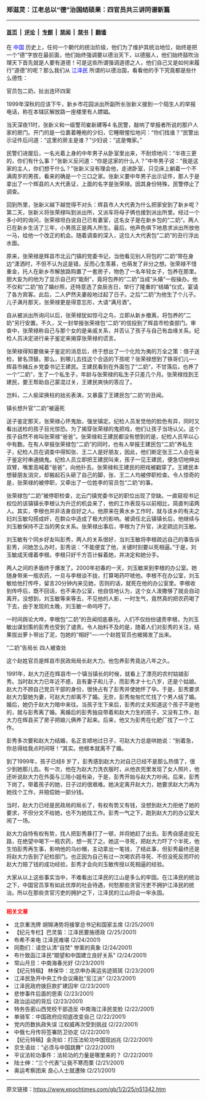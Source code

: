 ### 郑滋灵：江老总以“德”治国结硕果：四官员共三讲同谱新篇

---

#### [首页](../../../..?n51342) &nbsp;|&nbsp; [评论](../../../../../epoch-comment?n51342) &nbsp;|&nbsp; [专题](../../../../../epoch-special?n51342) &nbsp;|&nbsp; [禁闻](../../../../../epoch-news?n51342) &nbsp;|&nbsp; [禁书](../../../../../books?n51342) &nbsp;|&nbsp; [翻墙](https://github.com/gfw-breaker/nogfw/blob/master/README.md?n51342)


<div class="post_content" id="artbody" itemprop="articleBody">
 <!-- article content begin -->
 <p>
  在
  <ok href="http://www3.epochtimes.com/news/epochnews/main/2.html">
   <font color="blue">
    中国
   </font>
  </ok>
  历史上，任何一个朝代的统治阶级，他们为了维护其统治地位，始终是把一个“德”字放在最前面，他们始终强调要以德治天下，以德服人，他们始终鼓吹治理天下首先就是人要有道德！可是这些所谓强调道德之人，他们自己又是如何来履行“道德”的呢？那么我们从
  <ok href="http://www1.epochtimes.com/news/epochnews/news/Focus.asp?Focus_ID=801">
   <font color="blue">
    江泽民
   </font>
  </ok>
  所谓的以德治国，看看他的手下究竟都是些什么德性：
 </p>
 <p>
  官员包二奶，扯出连环四案
 </p>
 <p>
  1999年深秋的应该下午，新乡市花园派出所副所长张新义接到一个陌生人的举报电话，称在本辖区解放路一座楼里有人嫖娼。
 </p>
 <p>
  当天深夜11时，张新义和一级警司崔新建等4 名民警，敲响了举报者所说的那户人家的房门。开门的是一位裹着睡袍的少妇，它睡眼惺忪地问：“你们找谁？”民警出示证件后问道：“这里的房主是谁？”少妇说：“这是俺家。”
 </p>
 <p>
  民警们进屋后，一名光着上身的中年男子从卧室里出来，不耐烦地问：“半夜三更的，你们有什么事？”张新义反问道：“你是这家的什么人？”中年男子说：“我是这家的主人，你们想干什么？”张新义没有理会他，走进卧室，只见床上躺着一个不满周岁的男孩，看来的确是一个三口之家。张新义要中年男子出示证件，那人于是拿出了一个辉县的人大代表证，上面的名字是张荣禄。因其身份特殊，民警停止了调查。
 </p>
 <p>
  回到所里，张新义越下越觉得不对头：辉县市人大代表为什么把家安到了新乡呢？第二天，张新义将张荣禄叫到派出所，又派车将母子俩也接到派出所里。经过一个多小时的询问，张荣禄坦白说自己已有妻室，这名女子是在新乡包的“二奶”。两人已在新乡生活了三年，小男孩正是两人所生。最后。他声色俱下地恳求派出所放他一马，给他一个改正的机会。随着调查的深入，这位人大代表包“二奶”的丑行浮出水面。
 </p>
 <p>
  原来，张荣禄是辉县市北云门镇的党委书记，当他看见别人将包的“二奶”带在身边“潇洒时，不但不认为这是错，反而心生羡慕，也萌发了非分之想。张荣禄不惜重金，托人在新乡市解放路购置了一套房子，物色了一名年轻女子，包养在那里。胆大妄为的他为了显示自己的“能耐”，竟将包养的“二奶”当成“头婚”一般操办。他不仅和“二奶”拍了婚纱照，还特意选了良辰吉日，举行了隆重的“结婚”仪式，宴请了各方宾客。此后，二人俨然夫妻般地过起了日子。之后“二奶”为他生了个儿子。儿子满月那天，张荣禄更是得意忘形，大请“满月酒”。
 </p>
 <p>
  自从被派出所询问以后，张荣禄犹如惊弓之鸟，立即从新乡撤离，将包养的“二奶”另行安置。不久，又一封举报张荣禄包“二奶”的信投到了辉县市检查部门。审查中，张荣禄称自己与那个女的是亲戚关系，并否认了孩子与自己有血缘关系。纪检人员决定进行亲子鉴定来揭穿张荣禄的谎言。
 </p>
 <p>
  张荣禄得知要做亲子鉴定的消息后，终于想出了一个化险为夷的万全之策：借子送检，冒名顶替。那么，到哪儿去找这个合适的下孩呢？张荣禄想到了铁哥们儿—-辉县市赭丘乡党委书记王建民。王建民看到在外面包了“二奶”，不甘落后，也养了一个“二奶”，生了一个私生子，年龄与张荣禄的私生子只差几个月。张荣禄找到王建民，要王帮助自己蒙混过关，王建民爽快的答应了。
 </p>
 <p>
  岂料，二人偷梁换柱的拙劣表演，又暴露了王建民包“二奶”的丑闻。
 </p>
 <p>
  镇长想升官“二奶”被逼死
 </p>
 <p>
  送子鉴定那天，张荣禄心怀鬼胎，强坐镇定。纪检人员发觉他的脸色有异，同时又看出送检的孩子目光惊恐。为了揭穿张荣禄的鬼把戏，他们让孩子当场认父。这个孩子自然不肯叫张荣禄“爸爸”。张荣禄和王建民都没有想到的是，纪检人员早以心中有数。在有人举报张荣禄包“二奶”的同时，也有人举报王建民包“二奶”养私生子，纪检人员在调查中得知张、王二人是好朋友，因此，他们断定张王二人会在亲子鉴定时串通搞鬼。纪检人员立即把王建民叫来，孩子一见王建民，便急切地伸出双臂，嘴里高喊着“爸爸”，向他扑去。张荣禄和王建民的把戏被戳穿了。王建民本想替朋友消灾，却搬起石头砸了自己的脚，张、王二人均被停职检查。令人惊奇的是，张荣禄的被停职，又牵出了一位姓李的官员包“二奶”的事。
 </p>
 <p>
  张荣禄包“二奶”被停职检查，北云门镇党委书记的职位出现了空缺。一直窥视书记权位的该镇镇长李根认为升迁的机会来了，他的工作表现与以前相比，简直判诺两人。其实，李根也并非洁身自好之人。他原来在黄水乡工作时，就与该乡的有夫之妇刘玉敏勾搭成奸，在群众中造成了极大的影响。被调任北云镇镇长后，他继续与刘玉敏保持不正当的男女关系。张荣禄出事后，李根为了升官，决定疏远刘玉敏。
 </p>
 <p>
  刘玉敏有个同乡好友叫彭秀，两人的关系很好，当刘玉敏将李根疏远自己的事告诉彭秀，问她怎么办时，彭秀说：“不能便宜了他，关键时刻要以死相逼。”于是，刘玉敏成天缠着李根。李根只好千方百计躲着她，并决定和她分手。
 </p>
 <p>
  两人之间的矛盾终于爆发了。2000年初春的一天，刘玉敏来到李根的办公室。她随身带来一瓶农药，一旦与李根谈不拢，打算喝药吓唬他。李根不在办公室，刘玉敏给他打传呼，留言20分钟内来见她，否则的话，就死在他的办公室里。李根收到传呼后，既不回话，也不来办公室，他自信地认为，这个女人泼撒够了就会自动离开。没想到，刘玉敏等来等去，不见他的人影，一时生气，竟然真的把农药喝了下去，由于发现的太晚，刘玉敏一命呜呼了。
 </p>
 <p>
  一时间舆论大哗，李根包“二奶”的丑闻彻底暴光。人们不仅纷纷谴责李根，为刘玉敏出谋划策的彭秀也受到了谴责。令人始料不及的是，随着人们对彭秀的关注，结果拔出萝卜带出了泥，包她的“相好”—-一个赵姓官员也被揭发了出来。
 </p>
 <p>
  “二奶”告局长 四人被查处
 </p>
 <p>
  这个赵姓官员是辉县市民政局局长赵大力。他包养彭秀竟达八年之久。
 </p>
 <p>
  1991年，赵大力还在辉县市一个镇当镇长的时候，就看上了漂亮的农村姑娘彭秀。当时赵大力已年近不惑，且有妻子和儿子，而彭秀才十七八岁，还是个姑娘。赵大力不顾自己党员干部的身份，很快占有了彭秀并使她怀了孕。于是，彭秀要求赵大力娶她为妻，可赵大力却离不了婚。无奈，彭秀匆匆忙忙找了个男人结了婚。婚后，她仍于赵大力暗中来往。当孩子生下来后，彭秀的丈夫知道这个孩子不是他的，就与彭秀离了婚。离婚后的彭秀独自带着和赵大力生的孩子，又没有工作，赵大力在辉县买了房子把娘儿俩养了起来。后来，他又为彭秀在化肥厂找了一个工作。
 </p>
 <p>
  彭秀多次要和赵大力结婚，名正言顺地过日子，可赵大力总是哄她说：”别着急，你总得给我点时间呀！“其实。他根本就离不了婚。
 </p>
 <p>
  到了1999年，孩子已经8 岁了，彭秀感到赵大力对自己已经不是那么热情了，很少到她那儿去。有一次，他在为赵大力洗衣服时，从他衣兜里发现了女人照片，他还听说赵大力在外面与三陪小姐有染，于是，彭秀开始与赵大力吵闹。后来，彭秀下岗了。带着孩子的她，日子过的很艰难。她决定离开赵大力，她要求赵大力再为她找个工作，并赔偿她一部分钱。
 </p>
 <p>
  当时，赵大力已经是民政局的局长了，有权有势又有钱，没想到赵大力拒绝了她的要求，不但分文不给她，也不为她找工作。彭秀一气之下，跑到赵大力的办公室大闹了一场。
 </p>
 <p>
  赵大力自恃有权有势，找人把彭秀暴打了一顿，并将她赶了出去。彭秀自感走投无路，在绝望中喝下一瓶农药，想一死了之。她这一寻死，把赵大力吓了个半死，他生怕彭秀再生事，影响他的乌纱帽，主动拿出一笔钱，了结此事，但彭秀最终还是将赵大力告到了纪检部门。也正因为自己有过一次喝农药寻死、不但没死反而吓的赵大力赔了钱的成功经验，彭秀才会向刘玉敏传授以死相逼的经验。
 </p>
 <p>
  大家从以上这些事实当中，不难看出江泽民的江山是多么的牢固。在江泽民的统治之下，中国官员享有如此优厚的社会待遇，何愁那些贪官污吏不拥护江泽民的统治。所以在那些贪官污吏的拥护之下，江泽民的江山将会一牢永固。
 </p>
 <hr/>
 <p>
  <b>
   <font color="red">
    相关文章
   </font>
  </b>
  <br/>
 </p>
 <li>
  <ok href="http://epochtimes.com/news/epochnews/newscontent.asp?ID=51133" target="_blank">
   北京重洗牌 胡锦涛势将接掌总书记和国家主席
  </ok>
  (2/25/2001)
  <li>
   <ok href="http://epochtimes.com/news/epochnews/newscontent.asp?ID=51085" target="_blank">
    【纪元专栏】巴灵笛：江泽民要施德政
   </ok>
   (2/25/2001)
   <li>
    <ok href="http://epochtimes.com/news/epochnews/newscontent.asp?ID=50945" target="_blank">
     布希不来电 江泽民难堪
    </ok>
    (2/24/2001)
    <li>
     <ok href="http://epochtimes.com/news/epochnews/newscontent.asp?ID=50874" target="_blank">
      同胞们：请您认清“自焚” 惨案的真象
     </ok>
     (2/24/2001)
     <li>
      <ok href="http://epochtimes.com/news/epochnews/newscontent.asp?ID=50774" target="_blank">
       布什致函江泽民“期望和中国建立良好关系”
      </ok>
      (2/24/2001)
      <li>
       <ok href="http://epochtimes.com/news/epochnews/newscontent.asp?ID=50622" target="_blank">
        常山月旦：中南海春光好
       </ok>
       (2/23/2001)
       <li>
        <ok href="http://epochtimes.com/news/epochnews/newscontent.asp?ID=50605" target="_blank">
         【纪元特稿】  林保华：北京申办奥运劣迹斑斑
        </ok>
        (2/23/2001)
        <li>
         <ok href="http://epochtimes.com/news/epochnews/newscontent.asp?ID=50378" target="_blank">
          江泽民急开中央工作会议痛批“反江派”
         </ok>
         (2/23/2001)
         <li>
          <ok href="http://epochtimes.com/news/epochnews/newscontent.asp?ID=50323" target="_blank">
           江泽民政府拨巨款扩建囚牢
          </ok>
          (2/23/2001)
          <li>
           <ok href="http://epochtimes.com/news/epochnews/newscontent.asp?ID=50319" target="_blank">
            悲惨事件后面的思索
           </ok>
           (2/23/2001)
           <li>
            <ok href="http://epochtimes.com/news/epochnews/newscontent.asp?ID=50298" target="_blank">
             政治运动的背后
            </ok>
            (2/23/2001)
            <li>
             <ok href="http://epochtimes.com/news/epochnews/newscontent.asp?ID=50270" target="_blank">
              特务告密山西党校干部造反 中南海江泽民变脸
             </ok>
             (2/22/2001)
             <li>
              <ok href="http://epochtimes.com/news/epochnews/newscontent.asp?ID=50249" target="_blank">
               单骑军：中国政府应彻底改变自己
              </ok>
              (2/22/2001)
              <li>
               <ok href="http://epochtimes.com/news/epochnews/newscontent.asp?ID=50201" target="_blank">
                党内历数执政失误  江权威再次受到挑战
               </ok>
               (2/22/2001)
               <li>
                <ok href="http://epochtimes.com/news/epochnews/newscontent.asp?ID=50198" target="_blank">
                 中俄七月传将签署防卫协定
                </ok>
                (2/22/2001)
                <li>
                 <ok href="http://epochtimes.com/news/epochnews/newscontent.asp?ID=49811" target="_blank">
                  【纪元特稿】金尧如：打压法轮功中国现凶兆
                 </ok>
                 (2/22/2001)
                 <li>
                  <ok href="http://epochtimes.com/news/epochnews/newscontent.asp?ID=49950" target="_blank">
                   京生语丝：“必须与中国跳舞”
                  </ok>
                  (2/22/2001)
                  <li>
                   <ok href="http://epochtimes.com/news/epochnews/newscontent.asp?ID=49949" target="_blank">
                    平议法轮功事件：法轮功的力量是哪里来的？
                   </ok>
                   (2/22/2001)
                   <li>
                    <ok href="http://epochtimes.com/news/epochnews/newscontent.asp?ID=49748" target="_blank">
                     陆士绅：“三个代表”让我不寒而栗
                    </ok>
                    (2/21/2001)
                    <li>
                     <ok href="http://epochtimes.com/news/epochnews/newscontent.asp?ID=49695" target="_blank">
                      奥运考察团来 良心人士就遭殃
                     </ok>
                     (2/21/2001)
                     <br/>
                     <!-- article content end -->
                     <div id="below_article_ad">
                     </div>
                    </li>
                   </li>
                  </li>
                 </li>
                </li>
               </li>
              </li>
             </li>
            </li>
           </li>
          </li>
         </li>
        </li>
       </li>
      </li>
     </li>
    </li>
   </li>
  </li>
 </li>
</div>


---

原文链接：https://www.epochtimes.com/gb/1/2/25/n51342.htm